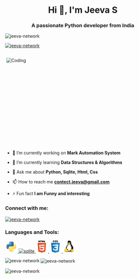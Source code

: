 <h1 align="center">Hi 👋, I'm Jeeva S</h1>
<h3 align="center">A passionate Python developer from India</h3>

<p align="left"> <img src="https://komarev.com/ghpvc/?username=jeeva-network&label=Profile%20views&color=0e75b6&style=flat" alt="jeeva-network" /> </p>

<p align="left"> <a href="https://github.com/ryo-ma/github-profile-trophy"><img src="https://github-profile-trophy.vercel.app/?username=jeeva-network" alt="jeeva-network" /></a> </p><br>
<img align="right" alt="Coding" title="Software Development" width="500" height="300" src="https://github.com/jeeva-network/jeeva-network/blob/main/Python-programming-examples.gif">

- 🔭 I’m currently working on **Mark Automation System**

- 🌱 I’m currently learning **Data Structures & Algorithms**

- 💬 Ask me about **Python, Sqlite, Html, Css**

- 📫 How to reach me **contect.jeeva@gmail.com**

- ⚡ Fun fact **I am Funny and interesting**

<h3 align="left">Connect with me:</h3>
<p align="left">
<a href="https://linkedin.com/in/jeeva-network" target="blank"><img align="center" src="https://raw.githubusercontent.com/rahuldkjain/github-profile-readme-generator/master/src/images/icons/Social/linked-in-alt.svg" alt="jeeva-network" height="30" width="40" /></a>
</p>

<h3 align="left">Languages and Tools:</h3>
<p align="left"> <a href="https://www.python.org" target="_blank" rel="noreferrer"> <img src="https://raw.githubusercontent.com/devicons/devicon/master/icons/python/python-original.svg" alt="python" width="40" height="40"/> </a> <a href="https://www.sqlite.org/" target="_blank" rel="noreferrer"> <img src="https://www.vectorlogo.zone/logos/sqlite/sqlite-icon.svg" alt="sqlite" width="40" height="40"/> </a> <a href="https://www.w3.org/html/" target="_blank" rel="noreferrer"> <img src="https://raw.githubusercontent.com/devicons/devicon/master/icons/html5/html5-original-wordmark.svg" alt="html5" width="40" height="40"/> </a> <a href="https://www.w3schools.com/css/" target="_blank" rel="noreferrer"> <img src="https://raw.githubusercontent.com/devicons/devicon/master/icons/css3/css3-original-wordmark.svg" alt="css3" width="40" height="40"/> </a> <a href="https://www.linux.org/" target="_blank" rel="noreferrer"> <img src="https://raw.githubusercontent.com/devicons/devicon/master/icons/linux/linux-original.svg" alt="linux" width="40" height="40"/> </a> </p>

<p><img align="left" src="https://github-readme-stats.vercel.app/api/top-langs?username=jeeva-network&show_icons=true&locale=en&layout=compact" alt="jeeva-network" /></p>

<p>&nbsp;<img align="center" src="https://github-readme-stats.vercel.app/api?username=jeeva-network&show_icons=true&locale=en" alt="jeeva-network" /></p>

<p><img align="center" src="https://github-readme-streak-stats.herokuapp.com/?user=jeeva-network&" alt="jeeva-network" /></p>
